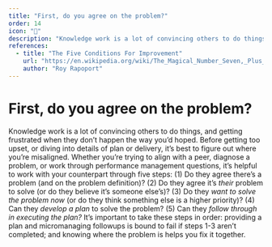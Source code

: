 ```yaml
---
title: "First, do you agree on the problem?"
order: 14
icon: "🤝"
description: "Knowledge work is a lot of convincing others to do things, and getting frustrated when they don’t happen the way you’d hoped. Before getting too upset, try to figure out where you’re misaligned. Work with your counterpart through five steps: (1) Do they agree there’s a problem (and on the problem definition)? (2) Do they agree it’s *their* problem to solve (or do they believe it’s someone else’s)? (3) Do they *want to solve the problem now* (or do they think something else is a higher priority)? (4) Can they *develop a plan* to solve the problem? (5) Can they *follow through in executing the plan?* These steps must go in order: providing a plan and micromanaging followups is bound to fail if steps 1-3 aren’t completed; but knowing where the problem is helps you fix it together."
references:
  - title: "The Five Conditions For Improvement"
    url: "https://en.wikipedia.org/wiki/The_Magical_Number_Seven,_Plus_or_Minus_Two"
    author: "Roy Rapoport"
---
```


# First, do you agree on the problem?

Knowledge work is a lot of convincing others to do things, and getting frustrated when they don’t happen the way you’d hoped. Before getting too upset, or diving into details of plan or delivery, it’s best to figure out where you’re misaligned. Whether you’re trying to align with a peer, diagnose a problem, or work through performance management questions, it’s helpful to work with your counterpart through five steps: (1) Do they agree there’s a problem (and on the problem definition)? (2) Do they agree it’s *their* problem to solve (or do they believe it’s someone else’s)? (3) Do they *want to solve the problem now* (or do they think something else is a higher priority)? (4) Can they *develop a plan* to solve the problem? (5) Can they *follow through in executing the plan?* It’s important to take these steps in order: providing a plan and micromanaging followups is bound to fail if steps 1-3 aren’t completed; and knowing where the problem is helps you fix it together.